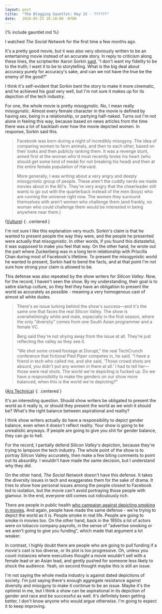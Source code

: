 ```yaml
---
layout: post
title:  "The Blogging Gauntlet: May 25 - ??????"
date:   2016-05-25 16:10:00 -0700
---
```


{% include gauntlet.md %}

I watched *The Social Network* for the first time a few months ago.

It's a pretty good movie, but it was also very obviously written to
be an entertaining movie instead of an accurate story. In reply to
criticism along these lines, the scriptwriter
Aaron Sorkin [said](http://nymag.com/movies/features/68319/index4.html),
"I don't want my fidelity to be to the truth; I want it to be to storytelling. What is the big deal about accuracy purely for accuracy's sake, and can we not have the true be the enemy of the good?"

I think it's self-evident that Sorkin bent the story to make it more cinematic,
and he achieved his goal very well, but I'm not sure it makes up for its
depiction of the tech industry.

For one, the whole movie is pretty misogynstic. No, I mean really misogynstic.
Almost every female character in the movie is defined by having sex, being in
a relationship, or partying half-naked. Turns out I'm not alone in feeling
this way, because based on news articles from the time there was a lot of
backlash over how the movie depicted women. In response, Sorkin said this.

> Facebook was born during a night of incredibly misogyny. The idea of comparing women to farm animals, and then to each other, based on their looks and then publicly ranking them. It was a revenge stunt, aimed first at the woman who'd most recently broke his heart (who should get some kind of medal for not breaking his head) and then at the entire female population of Harvard.
>
> More generally, I was writing about a very angry and deeply misogynistic group of people. These aren't the cuddly nerds we made movies about in the 80's. They're very angry that the cheerleader still wants to go out with the quarterback instead of the men (boys) who are running the universe right now. The women they surround themselves with aren't women who challenge them (and frankly, no woman who could challenge them would be interested in being anywhere near them.)

([Vulture](http://www.vulture.com/2010/10/aaron_sorkin_would_like_to_go.html?mid=agenda--20101012))
{: .centered }

I'm not sure I like this explanation very much.
Sorkin's claim is that he wanted to present people the way they were, and the
people he presented were actually that misogynistic. In other words, if you
found this distasteful, it was supposed to make you feel that way.
On the other hand, he wrote out the part where Zuckerberg was in a long term
relationship with Priscilla Chan during most of Facebook's lifetiime. To
present the misogynistic world he wanted to present, Sorkin had to bend
the facts, and at that point I'm not sure how strong your claim is allowed
to be.

This defense was also repeated by the show writers for *Silicon Valley*. Now,
for the record, I haven't seen the show. By my understanding, their goal is
to satire startup culture, so they feel they have an obligation to present
the world as accurately as possible - meaning a very homogenous cast of almost
all white dudes.

> There's an issue lurking behind the show's success—and it's the same one that faces the real Silicon Valley. The show is overwhelmingly white and male, especially in the first season, where the only "diversity" comes from one South Asian programmer and a female VC.
>
> Berg said they're not shying away from the issue at all. They're just reflecting the valley as they see it.
>
> "We shot some crowd footage at Disrupt," the real TechCrunch conference that fictional Pied Piper competes in, he said. "I have a friend in tech who called me, and she said, 'Those crowd shots are absurd, you didn't put any women in there at all.' I had to tell her—those were real shots. The world we're depicting is fucked up. Do we have a responsibility to make the genders on our show more balanced, when this is the world we're depicting?"

([Ars Technica](http://arstechnica.com/the-multiverse/2016/03/cast-of-hbos-silicon-valley-discuss-the-real-tech-region-at-swsw/))
{: .centered }

It's an interesting question. Should show writers be obligated to present the
world as it really is, or should they present the world as we wish it should be?
What's the right balance between aspirational and reality?

I think show writers actually do have a responsibility to depict gender balance,
even when it doesn't reflect reality. Your show is going to be unrealistic
anyways. If people are going to give you shit for gender balance,
they can go to hell.

For the record, I partially defend *Silicon Valley*'s depiction, because
they're trying to lampoon the tech industry. The whole point of the show is to
portray Silicon Valley accurately, then make a few biting comments to point
out its absurdity.
I wouldn't have made the same decision, but I understand
why they did.

On the other hand, *The Social Network* doesn't have this defense.
It takes the
diversity issues in tech and exaggerates them for the sake of drama. It tries
to show how personal issues among the people closest to Facebook led to isolation,
but the movie can't avoid portraying those people with glamour. In the end,
everyone still comes out ridiculously rich.

There are people in public health [who campaign against depicting smoking in movies](http://smokefreemovies.ucsf.edu/).
And again, people have made the same defense - we're trying to depict
the world as it is. People smoke in real life. People are going to smoke in
movies too. On the other hand, back in the 1950s a lot of actors were on
tobacco company payrolls, in the sense of "advertise smoking or we aren't going
to give you funding", which made that argument a lot weaker.

In contrast, I highly doubt there are people who are going to pull funding
if a movie's cast is too diverse, or its plot is too progressive. Oh, unless
you count instances where executives thought a movie wouldn't sell with a female
lead or an Asian lead, and gently pushed for someone less likely to shock
the audience. Yeah, on second thought maybe this is still an issue.

I'm not saying the whole media industry is against dated depictions of society.
I'm just saying there's enough aggregate resistance against diversity and misogyny
to make it continue to be an issue.
Maybe it's the optimist in me, but I think a show can be aspirational in its
depiction of gender and race and be successful as well. It's definitely been
getting better, I don't know anyone who would argue otherwise. I'm going to
expect it to keep improving.
